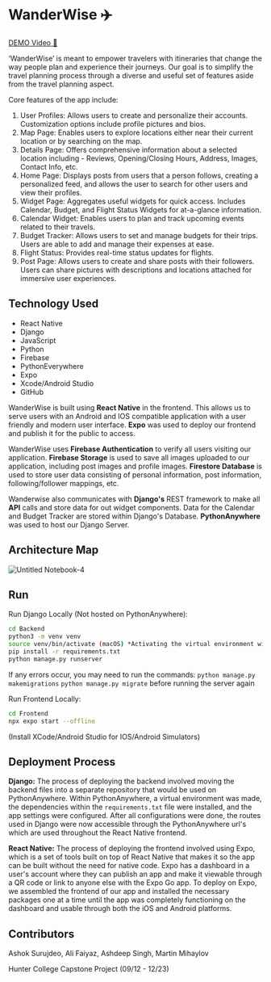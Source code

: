 # WanderWise ✈️

[DEMO Video 🎥](https://youtu.be/6CKu7ZFYMes)

‘WanderWise’ is meant to empower travelers with itineraries that change the way people plan and experience their journeys. Our goal is to simplify the travel planning process through a diverse and useful set of features aside from the travel planning aspect. 

Core features of the app include:
  1) User Profiles: Allows users to create and personalize their accounts. Customization options include profile pictures and bios. 
  2) Map Page: Enables users to explore locations either near their current location or by searching on the map. 
  3) Details Page: Offers comprehensive information about a selected location including - Reviews, Opening/Closing Hours, Address, Images, Contact Info, etc.
  4) Home Page: Displays posts from users that a person follows, creating a personalized feed, and allows the user to search for other users and view their profiles. 
  5) Widget Page: Aggregates useful widgets for quick access. Includes Calendar, Budget, and Flight Status Widgets for at-a-glance information.
  6) Calendar Widget: Enables users to plan and track upcoming events related to their travels.
  7) Budget Tracker: Allows users to set and manage budgets for their trips. Users are able to add and manage their expenses at ease. 
  8) Flight Status: Provides real-time status updates for flights.
  9) Post Page: Allows users to create and share posts with their followers. Users can share pictures with descriptions and locations attached for immersive user experiences.

## Technology Used

- React Native
- Django
- JavaScript
- Python
- Firebase
- PythonEverywhere
- Expo
- Xcode/Android Studio
- GitHub


WanderWise is built using **React Native** in the frontend. This allows us to serve users with an Android and IOS compatible application with a user friendly and modern user interface. **Expo** was used to deploy our frontend and publish it for the public to access. 


WanderWise uses **Firebase Authentication** to verify all users visiting our application. **Firebase Storage** is used to save all images uploaded to our application, including post images and profile images. **Firestore Database** is used to store user data consisting of personal information, post information, following/follower mappings, etc. 


Wanderwise also communicates with **Django's** REST framework to make all **API** calls and store data for out widget components. Data for the Calendar and Budget Tracker are stored within Django's Database. **PythonAnywhere** was used to host our Django Server. 


## Architecture Map
![Untitled Notebook-4](https://github.com/Wander-Wise/WanderWise/assets/71999538/6ad6205b-2e0c-4773-8503-db2a1d4d1a86)

## Run
Run Django Locally (Not hosted on PythonAnywhere):
```bash
cd Backend
python3 -m venv venv
source venv/bin/activate (macOS) *Activating the virtual environment will depend on your OS*
pip install -r requirements.txt
python manage.py runserver
```
If any errors occur, you may need to run the commands:
  ```python manage.py makemigrations```
  ```python manage.py migrate```
before running the server again

Run Frontend Locally:
```bash
cd Frontend
npx expo start --offline
```
(Install XCode/Android Studio for IOS/Android Simulators)

## Deployment Process

**Django:** The process of deploying the backend involved moving the backend files into a separate repository that would be used on PythonAnywhere. Within PythonAnywhere, a virtual environment was made, the dependencies within the `requirements.txt` file were installed, and the app settings were configured. After all configurations were done, the routes used in Django were now accessible through the PythonAnywhere url's which are used throughout the React Native frontend.

**React Native:** The process of deploying the frontend involved using Expo, which is a set of tools built on top of React Native that makes it so the app can be built without the need for native code. Expo has a dashboard in a user's account where they can publish an app and make it viewable through a QR code or link to anyone else with the Expo Go app. To deploy on Expo, we assembled the frontend of our app and installed the necessary packages one at a time until the app was completely functioning on the dashboard and usable through both the iOS and Android platforms. 


## Contributors 
Ashok Surujdeo, Ali Faiyaz, Ashdeep Singh, Martin Mihaylov

Hunter College Capstone Project (09/12 - 12/23)
